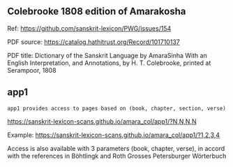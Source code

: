 
## Colebrooke 1808 edition of Amarakosha

Ref: https://github.com/sanskrit-lexicon/PWG/issues/154

PDF source: https://catalog.hathitrust.org/Record/101710137
      

PDF title:  Dictionary of the Sanskrit Language by AmaraSinha
 With an English Interpretation, and Annotations,
 by H. T. Colebrooke,
 printed at Serampoor, 1808

## app1
    app1 provides access to pages based on (book, chapter, section, verse)

https://sanskrit-lexicon-scans.github.io/amara_col/app1/?N,N,N,N

Example: https://sanskrit-lexicon-scans.github.io/amara_col/app1/?1,2,3,4

Access is also available with 3 parameters (book, chapter, verse), in
accord with the references in Böhtlingk and Roth Grosses Petersburger Wörterbuch
